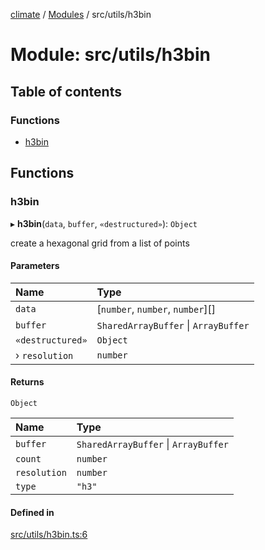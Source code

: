 [climate](../README.md) / [Modules](../modules.md) / src/utils/h3bin

# Module: src/utils/h3bin

## Table of contents

### Functions

- [h3bin](src_utils_h3bin.md#h3bin)

## Functions

### h3bin

▸ **h3bin**(`data`, `buffer`, `«destructured»`): `Object`

create a hexagonal grid from a list of points

#### Parameters

| Name | Type |
| :------ | :------ |
| `data` | [`number`, `number`, `number`][] |
| `buffer` | `SharedArrayBuffer` \| `ArrayBuffer` |
| `«destructured»` | `Object` |
| › `resolution` | `number` |

#### Returns

`Object`

| Name | Type |
| :------ | :------ |
| `buffer` | `SharedArrayBuffer` \| `ArrayBuffer` |
| `count` | `number` |
| `resolution` | `number` |
| `type` | ``"h3"`` |

#### Defined in

[src/utils/h3bin.ts:6](https://github.com/dm33tri/climate/blob/a558f70/src/utils/h3bin.ts#L6)
